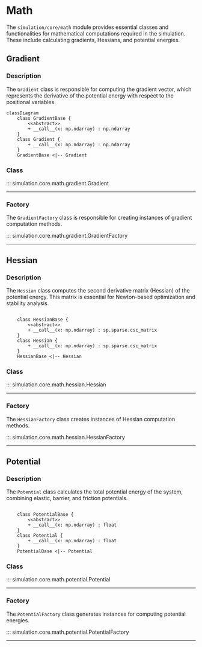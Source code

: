 # Math

The `simulation/core/math` module provides essential classes and functionalities for mathematical computations required in the simulation. These include calculating gradients, Hessians, and potential energies.

## Gradient

### Description

The `Gradient` class is responsible for computing the gradient vector, which represents the derivative of the potential energy with respect to the positional variables.

```mermaid
classDiagram
    class GradientBase {
        <<abstract>>
        + __call__(x: np.ndarray) : np.ndarray
    }
    class Gradient {
        + __call__(x: np.ndarray) : np.ndarray
    }
    GradientBase <|-- Gradient
```

### Class

::: simulation.core.math.gradient.Gradient

---

### Factory

The `GradientFactory` class is responsible for creating instances of gradient computation methods.

::: simulation.core.math.gradient.GradientFactory

---

## Hessian

### Description

The `Hessian` class computes the second derivative matrix (Hessian) of the potential energy. This matrix is essential for Newton-based optimization and stability analysis.


```mermaid

    class HessianBase {
        <<abstract>>
        + __call__(x: np.ndarray) : sp.sparse.csc_matrix
    }
    class Hessian {
        + __call__(x: np.ndarray) : sp.sparse.csc_matrix
    }
    HessianBase <|-- Hessian
```

### Class

::: simulation.core.math.hessian.Hessian

---

### Factory

The `HessianFactory` class creates instances of Hessian computation methods.

::: simulation.core.math.hessian.HessianFactory

---

## Potential

### Description

The `Potential` class calculates the total potential energy of the system, combining elastic, barrier, and friction potentials.

```mermaid

    class PotentialBase {
        <<abstract>>
        + __call__(x: np.ndarray) : float
    }
    class Potential {
        + __call__(x: np.ndarray) : float
    }
    PotentialBase <|-- Potential
```

### Class

::: simulation.core.math.potential.Potential

---

### Factory

The `PotentialFactory` class generates instances for computing potential energies.

::: simulation.core.math.potential.PotentialFactory

---



